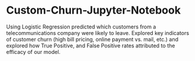 # Custom-Churn-Jupyter-Notebook

Using Logistic Regression predicted which customers from a telecommunications company were
likely to leave. Explored key indicators of customer churn (high bill pricing, online payment vs. mail, etc.)
and explored how True Positive, and False Positive rates attributed to the efficacy of our model.

